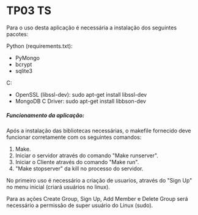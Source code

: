 # TP03 TS

Para o uso desta aplicação é necessária a instalação dos seguintes pacotes:

Python (requirements.txt):
- PyMongo
- bcrypt
- sqlite3

C:
- OpenSSL (libssl-dev):
	sudo apt-get install libssl-dev
- MongoDB C Driver:
	sudo apt-get install libbson-dev

##### Funcionamento da aplicação:
Após a instalação das bibliotecas necessárias, o makefile fornecido deve funcionar corretamente com os seguintes comandos:
1. Make.
2. Iniciar o servidor através do comando "Make runserver".
3. Iniciar o Cliente através do comando "Make run".
4. "Make stopserver" da kill no processo do servidor.
   
No primeiro uso é necessário a criação de usuarios, através do "Sign Up" no menu inicial (criará usuários no linux).

Para as ações Create Group, Sign Up, Add Member e Delete Group será necessário a permissão de super usuário do Linux (sudo).
